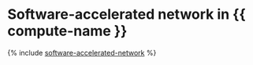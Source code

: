 # Software-accelerated network in {{ compute-name }}

{% include [software-accelerated-network](../../_includes/compute/software-accelerated-network.md) %}